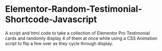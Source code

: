 # Elementor-Random-Testimonial-Shortcode-Javascript

A script and html code to take a collection of Elementor Pro Testimonial cards and randomly display 4 of them at once while using a CSS Animation script to flip a few over as they cycle through display.
